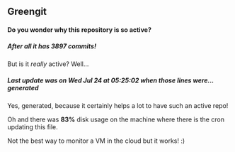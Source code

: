 ## Greengit

#### Do you wonder why this repository is so active?

##### After all it has 3897 commits!

But is it *really* active? Well...

##### Last update was on Wed Jul 24 at 05:25:02 when those lines were... generated

Yes, generated, because it certainly helps a lot to have such an active repo!

Oh and there was **83%** disk usage on the machine
where there is the cron updating this file.

Not the best way to monitor a VM in the cloud but it works! :)
